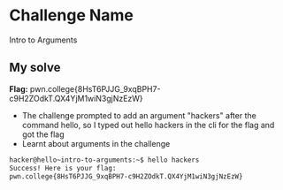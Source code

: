# Challenge Name

Intro to Arguments

## My solve

**Flag:** pwn.college{8HsT6PJJG_9xqBPH7-c9H2ZOdkT.QX4YjM1wiN3gjNzEzW}

- The challenge prompted to add an argument "hackers" after the command hello, so I typed out hello hackers in the cli for the flag and got the flag
- Learnt about arguments in the challenge

```bash
hacker@hello~intro-to-arguments:~$ hello hackers
Success! Here is your flag:
pwn.college{8HsT6PJJG_9xqBPH7-c9H2ZOdkT.QX4YjM1wiN3gjNzEzW}
```
